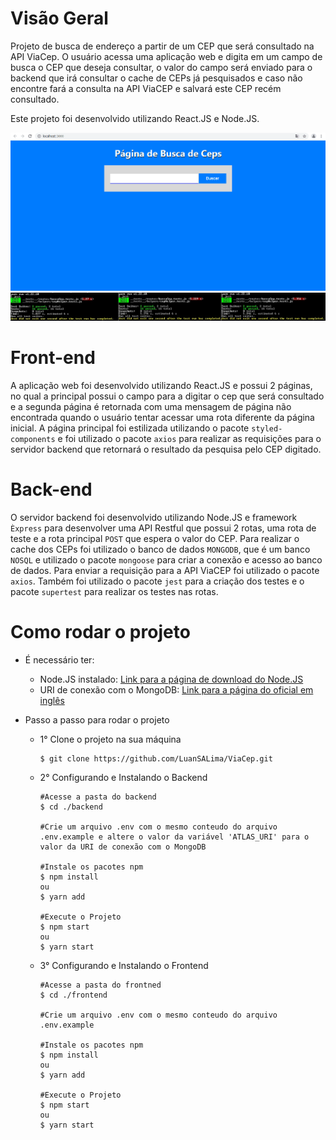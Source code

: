 # Visão Geral
Projeto de busca de endereço a partir de um CEP que será consultado na API ViaCep. O usuário acessa uma aplicação web e digita em um campo de busca o CEP que deseja consultar, o valor do campo será enviado para o backend que irá consultar o cache de CEPs já pesquisados e caso não encontre fará a consulta na API ViaCEP e salvará este CEP recém consultado.

Este projeto foi desenvolvido utilizando React.JS e Node.JS.

![Gif do Projeto][screen-gif]
![Screenshot de 3 testes][screen-tests]

# Front-end
A aplicação web foi desenvolvido utilizando React.JS e possui 2 páginas, no qual a principal possui o campo para a digitar o cep que será consultado e a segunda página é retornada com uma mensagem de página não encontrada quando o usuário tentar acessar uma rota diferente da página inicial. A página principal foi estilizada utilizando o pacote ``styled-components`` e foi utilizado o pacote ``axios`` para realizar as requisições para o servidor backend que retornará o resultado da pesquisa pelo CEP digitado.

# Back-end
O servidor backend foi desenvolvido utilizando Node.JS e framework  ``Èxpress`` para desenvolver uma API Restful que possui 2 rotas, uma rota de teste e a rota principal ``POST`` que espera o valor do CEP. Para realizar o cache dos CEPs foi utilizado o banco de dados ``MONGODB``, que é um banco ``NOSQL`` e utilizado o pacote ``mongoose`` para criar a conexão e acesso ao banco de dados. Para enviar a requisição para a API ViaCEP foi utilizado o pacote ``axios``. Também foi utilizado o pacote ``jest`` para a criação dos testes e o pacote ``supertest`` para realizar os testes nas rotas.

# Como rodar o projeto
- É necessário ter:
    - Node.JS instalado: [Link para a página de download do Node.JS](https://nodejs.org/pt-br/download/)
    - URI de conexão com o MongoDB: [Link para a página do oficial em inglês](https://docs.mongodb.com/manual/reference/connection-string/)

- Passo a passo para rodar o projeto
    
    - 1° Clone o projeto na sua máquina
        ```
        $ git clone https://github.com/LuanSALima/ViaCep.git
        ```
    - 2° Configurando e Instalando o Backend
        ```
        #Acesse a pasta do backend
        $ cd ./backend
        
        #Crie um arquivo .env com o mesmo conteudo do arquivo .env.example e altere o valor da variável 'ATLAS_URI' para o valor da URI de conexão com o MongoDB
        
        #Instale os pacotes npm
        $ npm install
        ou
        $ yarn add
        
        #Execute o Projeto
        $ npm start
        ou
        $ yarn start
        ```
    - 3° Configurando e Instalando o Frontend
        ```
        #Acesse a pasta do frontned
        $ cd ./frontend
        
        #Crie um arquivo .env com o mesmo conteudo do arquivo .env.example
        
        #Instale os pacotes npm
        $ npm install
        ou
        $ yarn add
        
        #Execute o Projeto
        $ npm start
        ou
        $ yarn start
        ```

[screen-gif]: git_images/project_screen.gif
[screen-tests]: git_images/screen_tests.jpg